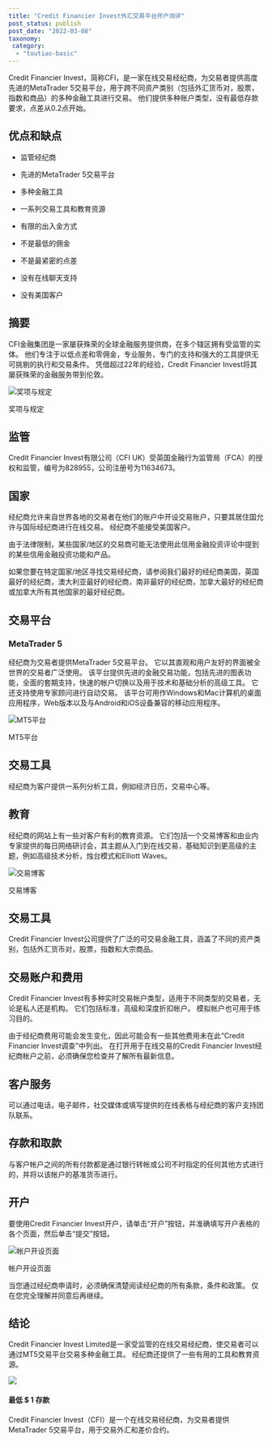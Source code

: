```yaml
---
title: "Credit Financier Invest外汇交易平台开户测评"
post_status: publish
post_date: "2022-03-08"
taxonomy:
 category: 
  - "toutiao-basic"
---
```


Credit Financier Invest，简称CFI，是一家在线交易经纪商，为交易者提供高度先进的MetaTrader 5交易平台，用于跨不同资产类别（包括外汇货币对，股票，指数和商品）的多种金融工具进行交易。 他们提供多种账户类型，没有最低存款要求，点差从0.2点开始。

## 优点和缺点

- 监管经纪商

- 先进的MetaTrader 5交易平台

- 多种金融工具

- 一系列交易工具和教育资源

- 有限的出入金方式

- 不是最低的佣金

- 不是最紧密的点差

- 没有在线聊天支持

- 没有美国客户


## 摘要

CFI金融集团是一家屡获殊荣的全球金融服务提供商，在多个辖区拥有受监管的实体。 他们专注于以低点差和零佣金，专业服务，专门的支持和强大的工具提供无可挑剔的执行和交易条件。 凭借超过22年的经验，Credit Financier Invest将其屡获殊荣的金融服务带到伦敦。

![奖项与规定](https://cdn.fendou.la/funstoutiao/2020/11/Credit-Financier-Invest-Review-Awards-And-Regulations-1024x297.jpg "奖项与规定")

奖项与规定

## 监管

Credit Financier Invest有限公司（CFI UK）受英国金融行为监管局（FCA）的授权和监管，编号为828955，公司注册号为11634673。

## 国家

经纪商允许来自世界各地的交易者在他们的账户中开设交易账户，只要其居住国允许与国际经纪商进行在线交易。 经纪商不能接受美国客户。

由于法律限制，某些国家/地区的交易商可能无法使用此信用金融投资评论中提到的某些信用金融投资功能和产品。

如果您要在特定国家/地区寻找交易经纪商，请参阅我们最好的经纪商美国，英国最好的经纪商，澳大利亚最好的经纪商，南非最好的经纪商，加拿大最好的经纪商或加拿大所有其他国家的最好经纪商。

## 交易平台

### **MetaTrader 5**

经纪商为交易者提供MetaTrader 5交易平台。 它以其直观和用户友好的界面被全世界的交易者广泛使用。 该平台提供先进的金融交易功能，包括先进的图表功能，全面的套期支持，快速的帐户切换以及用于技术和基础分析的高级工具。 它还支持使用专家顾问进行自动交易。 该平台可用作Windows和Mac计算机的桌面应用程序，Web版本以及与Android和iOS设备兼容的移动应用程序。

![MT5平台](https://cdn.fendou.la/funstoutiao/2020/11/Credit-Financier-Invest-Review-MT5-Platforms.jpg "MT5平台")

MT5平台

## 交易工具

经纪商为客户提供一系列分析工具，例如经济日历，交易中心等。

## 教育

经纪商的网站上有一些对客户有利的教育资源。 它们包括一个交易博客和由业内专家提供的每日网络研讨会，其主题从入门到在线交易，基础知识到更高级的主题，例如高级技术分析，烛台模式和Elliott Waves。

![交易博客](https://cdn.fendou.la/funstoutiao/2020/11/Credit-Financier-Invest-Review-Trading-Blog.jpg "交易博客")

交易博客

## 交易工具

Credit Financier Invest公司提供了广泛的可交易金融工具，涵盖了不同的资产类别，包括外汇货币对，股票，指数和大宗商品。

## 交易账户和费用

Credit Financier Invest有多种实时交易帐户类型，适用于不同类型的交易者，无论是私人还是机构。 它们包括标准，高级和深度折扣帐户。 模拟帐户也可用于练习目的。

由于经纪商费用可能会发生变化，因此可能会有一些其他费用未在此“Credit Financier Invest调查”中列出。 在打开用于在线交易的Credit Financier Invest经纪商帐户之前，必须确保您检查并了解所有最新信息。

## 客户服务

可以通过电话，电子邮件，社交媒体或填写提供的在线表格与经纪商的客户支持团队联系。

## 存款和取款

与客户帐户之间的所有付款都是通过银行转帐或公司不时指定的任何其他方式进行的，并将以该帐户的基准货币进行。

## 开户

要使用Credit Financier Invest开户，请单击“开户”按钮，并准确填写开户表格的各个页面，然后单击“提交”按钮。

![帐户开设页面](https://cdn.fendou.la/funstoutiao/2020/11/Credit-Financier-Invest-Review-Account-Opening-Page-366x1024.jpg "帐户开设页面")

帐户开设页面

当您通过经纪商申请时，必须确保清楚阅读经纪商的所有条款，条件和政策。 仅在您完全理解并同意后再继续。

## 结论

Credit Financier Invest Limited是一家受监管的在线交易经纪商，使交易者可以通过MT5交易平台交易多种金融工具。 经纪商还提供了一些有用的工具和教育资源。

![](https://cdn.fendou.la/funstoutiao/2020/11/Credit-Financier-Invest-Logo.png)

#### 最低 **$ 1** 存款

Credit Financier Invest（CFI）是一个在线交易经纪商，为交易者提供MetaTrader 5交易平台，用于交易外汇和差价合约。
